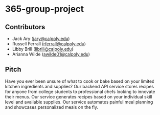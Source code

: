 # 365-group-project

## Contributors
- Jack Ary (jary@calpoly.edu)
- Russell Ferrall (rferrall@calpoly.edu)
- Libby Brill (librill@calpoly.edu)
- Arianna Wilde (awilde01@calpoly.edu)

## Pitch 
Have you ever been unsure of what to cook or bake based on your limited kitchen ingredients and supplies? Our backend API service stores recipes for anyone from college students to professional chefs looking to innovate their menus. Our service generates recipes based on your individual skill level and available supplies. Our service automates painful meal planning and showcases personalized meals on the fly. 
